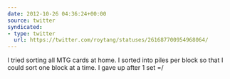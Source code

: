```yaml
---
date: 2012-10-26 04:36:24+00:00
source: twitter
syndicated:
- type: twitter
  url: https://twitter.com/roytang/statuses/261687700954968064/
---
```


I tried sorting all MTG cards at home. I sorted into piles per block so that I could sort one block at a time. I gave up after 1 set =/